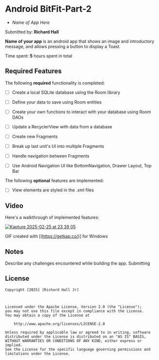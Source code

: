 # Android BitFit-Part-2
 - *Name of App Here*

Submitted by: **Richard Hall**

**Name of your app** is an android app that shows an image and introductory message, and allows pressing a button to display a Toast. 

Time spent: **5** hours spent in total

## Required Features

The following **required** functionality is completed:

* [ ] Create a local SQLite database using the Room library
* [ ] Define your data to save using Room entities
* [ ] Create your own functions to interact with your database using Room DAOs
* [ ] Update a RecyclerView with data from a database
* [ ] Create new Fragments
* [ ] Break up last unit's UI into multiple Fragments
* [ ] Handle navigation between Fragments
* [ ] Use Android Navigation UI like BottomNavigation, Drawer Layout, Top Bar


The following **optional** features are implemented:


* [ ] View elements are styled in the .xml files

## Video

Here's a walkthrough of implemented features:

[![Kapture 2025-02-25 at 23 39 05](https://github.com/user-attachments/assets/2e542977-c70d-4af0-9123-99e644da8fa6)](https://github.com/user-attachments/assets/02c694ef-3939-4d33-b930-90c0797a8909)

<!-- Replace this with whatever GIF tool you used! -->
GIF created with [(https://getkap.co/)] for Windows


## Notes

Describe any challenges encountered while building the app. Submitting

## License

    Copyright [2025] [Richard Hall Jr]



    Licensed under the Apache License, Version 2.0 (the "License");
    you may not use this file except in compliance with the License.
    You may obtain a copy of the License at

        http://www.apache.org/licenses/LICENSE-2.0

    Unless required by applicable law or agreed to in writing, software
    distributed under the License is distributed on an "AS IS" BASIS,
    WITHOUT WARRANTIES OR CONDITIONS OF ANY KIND, either express or implied.
    See the License for the specific language governing permissions and
    limitations under the License.
